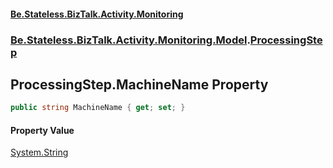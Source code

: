 #### [Be.Stateless.BizTalk.Activity.Monitoring](README.md 'README')
### [Be.Stateless.BizTalk.Activity.Monitoring.Model](Be.Stateless.BizTalk.Activity.Monitoring.Model.md 'Be.Stateless.BizTalk.Activity.Monitoring.Model').[ProcessingStep](ProcessingStep.md 'Be.Stateless.BizTalk.Activity.Monitoring.Model.ProcessingStep')

## ProcessingStep.MachineName Property

```csharp
public string MachineName { get; set; }
```

#### Property Value
[System.String](https://docs.microsoft.com/en-us/dotnet/api/System.String 'System.String')